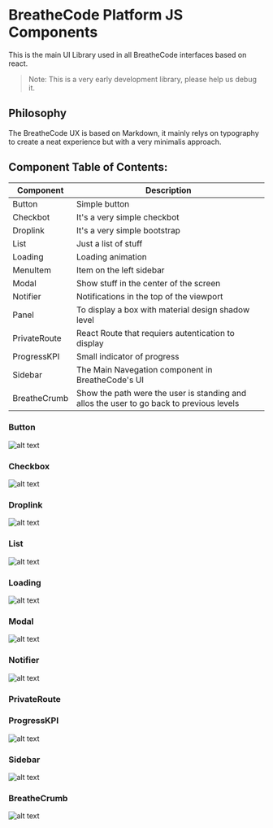 # BreatheCode Platform JS Components

This is the main UI Library used in all BreatheCode interfaces based on react.
> Note: This is a very early development library, please help us debug it.

## Philosophy

The BreatheCode UX is based on Markdown, it mainly relys on typography to create
a neat experience but with a very minimalis approach.

## Component Table of Contents:

| Component     | Description                                                                               |
|---------------|-------------------------------------------------------------------------------------------|
| Button        |Simple button                                                                              | 
| Checkbot      |It's a very simple checkbot                                                                | 
| Droplink      |It's a very simple bootstrap                                                               | 
| List          |Just a list of stuff                                                                       | 
| Loading       |Loading animation                                                                          | 
| MenuItem      |Item on the left sidebar                                                                   | 
| Modal         |Show stuff in the center of the screen                                                     | 
| Notifier      |Notifications in the top of the viewport                                                   | 
| Panel         |To display a box with material design shadow level                                         | 
| PrivateRoute  |React Route that requiers autentication to display                                         | 
| ProgressKPI   |Small indicator of progress                                                                | 
| Sidebar       |The Main Navegation component in BreatheCode's UI                                          | 
| BreatheCrumb  |Show the path were the user is standing and allos the user to go back to previous levels   | 

### Button
![alt text](../docs/img/actionable.png "Logo Title Text 1")

### Checkbox
![alt text](../docs/img/checkbox.png "Logo Title Text 1")

### Droplink
![alt text](../docs/img/droplink.png "Logo Title Text 1")

### List
![alt text](../docs/img/list.png "Logo Title Text 1")

### Loading
![alt text](../docs/img/loading.png "Logo Title Text 1")

### Modal
![alt text](../docs/img/modal.png "Logo Title Text 1")

### Notifier
![alt text](../docs/img/notifier.png "Logo Title Text 1")

### PrivateRoute
### ProgressKPI
![alt text](../docs/img/progress_kpi.png "Logo Title Text 1")
### Sidebar
![alt text](../docs/img/sidebar.png "Logo Title Text 1")
### BreatheCrumb
![alt text](../docs/img/breadcrump.png "Logo Title Text 1")


